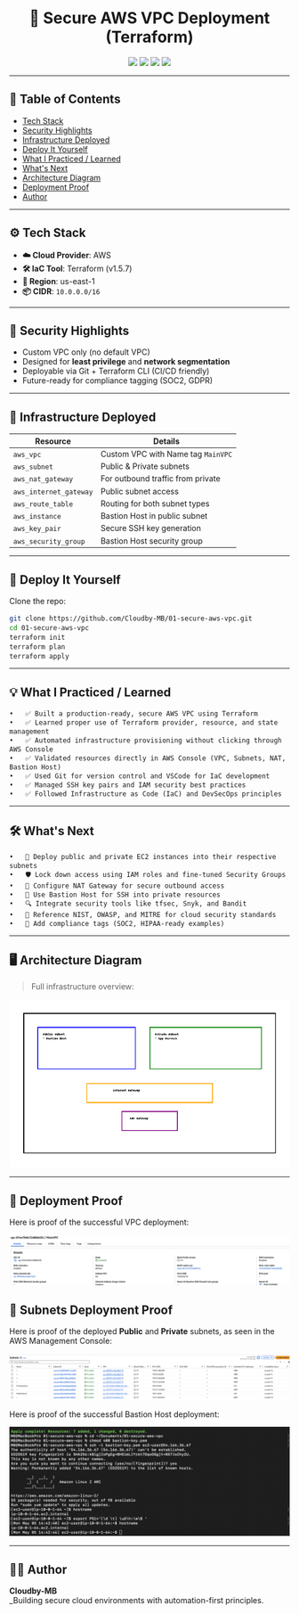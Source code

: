 <h1 align="center">🔐 Secure AWS VPC Deployment (Terraform)</h1>

<p align="center">
  <img src="https://img.shields.io/badge/Cloud-AWS-orange?style=for-the-badge&logo=amazonaws" />
  <img src="https://img.shields.io/badge/IaC-Terraform-7B42BC?style=for-the-badge&logo=terraform" />
  <img src="https://img.shields.io/badge/Security-Enabled-brightgreen?style=for-the-badge&logo=datadog" />
  <img src="https://img.shields.io/badge/Status-Deployed-success?style=for-the-badge&logo=github" />
</p>

---

## 📑 Table of Contents
- [Tech Stack](#️-tech-stack)
- [Security Highlights](#-security-highlights)
- [Infrastructure Deployed](#️-infrastructure-deployed)
- [Deploy It Yourself](#-deploy-it-yourself)
- [What I Practiced / Learned](#️-what-i-practiced--learned)
- [What's Next](#️-whats-next)
- [Architecture Diagram](#️-architecture-diagram)
- [Deployment Proof](#️-deployment-proof)
- [Author](#️-author)

---

## ⚙️ Tech Stack
- **☁️ Cloud Provider**: AWS
- **🛠️ IaC Tool**: Terraform (v1.5.7)
- **📍 Region**: us-east-1
- **📦 CIDR**: `10.0.0.0/16`

---

## 🔐 Security Highlights
- Custom VPC only (no default VPC)
- Designed for **least privilege** and **network segmentation**
- Deployable via Git + Terraform CLI (CI/CD friendly)
- Future-ready for compliance tagging (SOC2, GDPR)

---

## 🧱 Infrastructure Deployed
| Resource     | Details                                |
|--------------|----------------------------------------|
| `aws_vpc`    | Custom VPC with Name tag `MainVPC`     |
| `aws_subnet` | Public & Private subnets               |
| `aws_nat_gateway` | For outbound traffic from private |
| `aws_internet_gateway` | Public subnet access        |
| `aws_route_table` | Routing for both subnet types     |
| `aws_instance` | Bastion Host in public subnet        |
| `aws_key_pair` | Secure SSH key generation            |
| `aws_security_group` | Bastion Host security group    |

---

## 🚀 Deploy It Yourself

Clone the repo:

```bash
git clone https://github.com/Cloudby-MB/01-secure-aws-vpc.git
cd 01-secure-aws-vpc
terraform init
terraform plan
terraform apply
```

---

## 💡 What I Practiced / Learned
	•	✅ Built a production-ready, secure AWS VPC using Terraform
	•	✅ Learned proper use of Terraform provider, resource, and state management
	•	✅ Automated infrastructure provisioning without clicking through AWS Console
	•	✅ Validated resources directly in AWS Console (VPC, Subnets, NAT, Bastion Host)
	•	✅ Used Git for version control and VSCode for IaC development
	•	✅ Managed SSH key pairs and IAM security best practices
	•	✅ Followed Infrastructure as Code (IaC) and DevSecOps principles

---

## 🛠️ What's Next
	•	🔧 Deploy public and private EC2 instances into their respective subnets
	•	🛡️ Lock down access using IAM roles and fine-tuned Security Groups
	•	📡 Configure NAT Gateway for secure outbound access
	•	🚪 Use Bastion Host for SSH into private resources
	•	🔍 Integrate security tools like tfsec, Snyk, and Bandit
	•	📘 Reference NIST, OWASP, and MITRE for cloud security standards
	•	🧪 Add compliance tags (SOC2, HIPAA-ready examples)

---

## 🖥️ Architecture Diagram

> Full infrastructure overview:

![VPC Architecture](https://raw.githubusercontent.com/Cloudby-MB/01-secure-aws-vpc/main/Cloud_VPC_Architecture_Diagram.png)

---

## 📸 Deployment Proof

Here is proof of the successful VPC deployment:

![Deployment Proof](deployment-proof-vpc.png)

## 📸 Subnets Deployment Proof

Here is proof of the deployed **Public** and **Private** subnets, as seen in the AWS Management Console:

![Subnets Proof](subnets-proof.png)


Here is proof of the successful Bastion Host deployment:

![Bastion Host Proof](Bastion_Host_Deployment_Proof.png)

---


## 🧑‍💻 Author

**Cloudby-MB**  
_Building secure cloud environments with automation-first principles.

<!-- update check -->